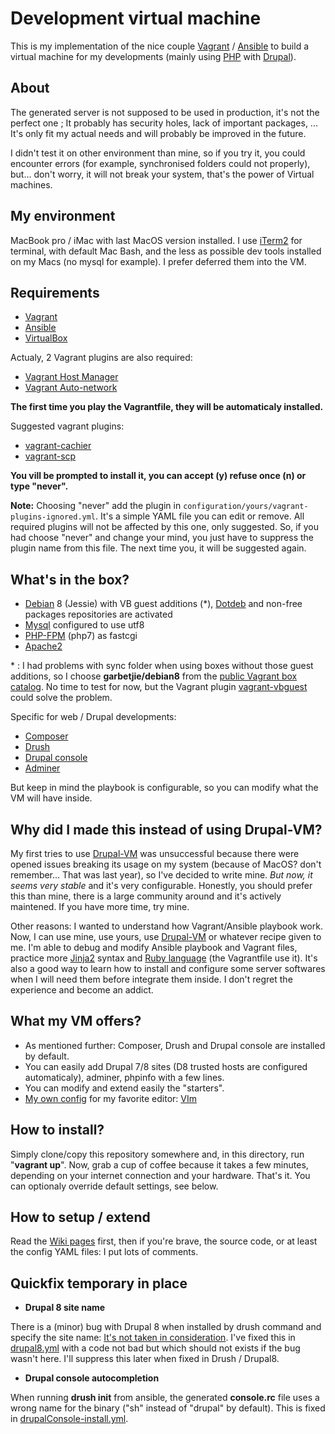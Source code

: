 # Development virtual machine

This is my implementation of the nice couple [Vagrant](http://vagrantup.com) / [Ansible](https://www.ansible.com) to build a virtual machine for my developments (mainly
using [PHP](http://php.net) with [Drupal](http://drupal.org)).

## About
The generated server is not supposed to be used in production, it's not the perfect one ; It probably has security holes, lack of important packages, ... It's only fit my
actual needs and will probably be improved in the future.

I didn't test it on other environment than mine, so if you try it, you could encounter errors (for example, synchronised folders could not properly), but... don't worry, it will not break your system, that's the power of Virtual machines.

## My environment
MacBook pro / iMac with last MacOS version installed. I use [iTerm2](https://www.iterm2.com) for terminal, with default Mac Bash, and the less as possible dev tools installed on my Macs (no mysql for example). I prefer deferred them into the VM.

## Requirements
* [Vagrant](http://vagrantup.com)
* [Ansible](https://www.ansible.com)
* [VirtualBox](https://www.virtualbox.org)

Actualy, 2 Vagrant plugins are also required:
* [Vagrant Host Manager](https://github.com/devopsgroup-io/vagrant-hostmanager)
* [Vagrant Auto-network](https://github.com/oscar-stack/vagrant-auto_network)

**The first time you play the Vagrantfile, they will be automaticaly installed.**

Suggested vagrant plugins:
* [vagrant-cachier](https://github.com/fgrehm/vagrant-cachier)
* [vagrant-scp](https://github.com/invernizzi/vagrant-scp)

**You vill be prompted to install it, you can accept (y) refuse once (n) or type "never".**

**Note:** Choosing "never" add the plugin in `configuration/yours/vagrant-plugins-ignored.yml`. It's a simple YAML file you can edit or remove. All required plugins will not be affected by this one, only suggested. So, if you had choose "never" and change your mind, you just have to suppress the plugin name from this file. The next time you, it will be suggested again.

## What's in the box?
* [Debian](http://debian.org) 8 (Jessie) with VB guest additions (*), [Dotdeb](https://www.dotdeb.org) and non-free packages repositories are activated
* [Mysql](https://www.mysql.com) configured to use utf8
* [PHP-FPM](https://php-fpm.org) (php7) as fastcgi
* [Apache2](https://httpd.apache.org)

\* : I had problems with sync folder when using boxes without those guest additions, so I choose **garbetjie/debian8** from the [public Vagrant box catalog](https://atlas.hashicorp.com/boxes/search). No time to test for now, but the Vagrant plugin [vagrant-vbguest](https://github.com/dotless-de/vagrant-vbguest) could solve the problem.

Specific for web / Drupal developments:
* [Composer](https://getcomposer.org)
* [Drush](http://www.drush.org)
* [Drupal console](https://drupalconsole.com)
* [Adminer](https://www.adminer.org)

But keep in mind the playbook is configurable, so you can modify what the VM will have inside.

## Why did I made this instead of using Drupal-VM?
My first tries to use [Drupal-VM](https://github.com/geerlingguy/drupal-vm) was unsuccessful because there were opened issues breaking its usage on my system (because of MacOS? don't remember... That was last year), so I've decided to write mine. *But now, it seems very stable* and it's very configurable. Honestly, you should prefer this than mine, there is a large community around and it's actively maintened. If you have more time, try mine.

Other reasons: I wanted to understand how Vagrant/Ansible playbook work. Now, I can use mine, use yours, use [Drupal-VM](https://github.com/geerlingguy/drupal-vm) or whatever recipe given to me. I'm able to debug and modify Ansible playbook and Vagrant files, practice more [Jinja2](http://jinja.pocoo.org/docs/2.9/) syntax and [Ruby language](https://www.ruby-lang.org) (the Vagrantfile use it). It's also a good way to learn how to install and configure some server softwares when I will need them before integrate them inside. I don't regret the experience and become an addict.

## What my VM offers?
* As mentioned further: Composer, Drush and Drupal console are installed by default.
* You can easily add Drupal 7/8 sites (D8 trusted hosts are configured automaticaly), adminer, phpinfo with a few lines.
* You can modify and extend easily the "starters".
* [My own config](https://github.com/webastien/vim) for my favorite editor: [VIm](http://www.vim.org/)

## How to install?
Simply clone/copy this repository somewhere and, in this directory, run "**vagrant up**". Now, grab a cup of coffee because it takes a few minutes, depending on your internet connection and your hardware. That's it. You can optionaly override default settings, see below.

## How to setup / extend
Read the [Wiki pages](https://github.com/webastien/dev-vm/wiki) first, then if you're brave, the source code, or at least the config YAML files: I put lots of comments.

## Quickfix temporary in place
* **Drupal 8 site name**

There is a (minor) bug with Drupal 8 when installed by drush command and specify the site name: [It's not taken in consideration](https://github.com/drush-ops/drush/issues/2462). I've fixed this in [drupal8.yml](https://github.com/webastien/dev-vm/blob/master/configuration/default/starters/drupal8.yml) with a code not bad but which should not exists if the bug wasn't here.  I'll suppress this later when fixed in Drush / Drupal8.

* **Drupal console autocompletion**

When running **drush init** from ansible, the generated **console.rc** file uses a wrong name for the binary ("sh" instead of "drupal" by default). This is fixed in [drupalConsole-install.yml](https://github.com/webastien/dev-vm/blob/master/provisioning/roles/webastien.dev-vm/extras/drupalConsole/main.yml).

